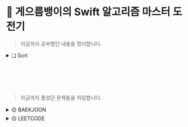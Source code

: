 # 🍋 게으름뱅이의 Swift 알고리즘 마스터 도전기

> 지금까지 공부했던 내용을 정리합니다.

<details>
<summary>❏ Sort</summary>

<!-- summary 아래 한칸 공백 두어야함 -->
| content | github | notion |
|:--:|:--:|:--:|
|선택 정렬(Selection sort) | [SelectionSort.swift](https://github.com/YoonAh-dev/Algorithm/blob/main/Algorithm-Swift/Algorithm-Swift/Utility/Sort/SelectionSort.swift) | <a href="https://yoonah-dev.oopy.io/e6339889-a0a1-40aa-9079-d4272cce11dd" target="_blank"><img src="https://img.shields.io/badge/Notion-000000?style=flat-square&logo=notion&logoColor=white"/></a>  |
|버블 정렬(Bubble sort) | [BubbleSort.swift](https://github.com/YoonAh-dev/Algorithm/blob/main/Algorithm-Swift/Algorithm-Swift/Utility/Sort/BubbleSort.swift) | <a href="https://yoonah-dev.oopy.io/525d76a7-3a39-49fc-ba14-597a45f2e32b" target="_blank"><img src="https://img.shields.io/badge/Notion-000000?style=flat-square&logo=notion&logoColor=white"/></a>  |
|삽입 정렬(Insertion sort) | [InsertionSort.swift](https://github.com/YoonAh-dev/Algorithm/blob/main/Algorithm-Swift/Algorithm-Swift/Utility/Sort/InsertionSort.swift) | <a href="https://yoonah-dev.oopy.io/2295f114-1e35-4623-9252-5b0dfb436d69" target="_blank"><img src="https://img.shields.io/badge/Notion-000000?style=flat-square&logo=notion&logoColor=white"/></a>  |
</details>

<br/><br>
----

> 지금까지 풀었던 문제들을 저장합니다. 

<details>
<summary>🟡 BAEKJOON</summary>

<!-- summary 아래 한칸 공백 두어야함 -->
## 🟡 BAEKJOON
|날짜          |Level      | 문제번호 | 제목     |분류 | git | notion |
|-----------|:---------:|:-------------:|---|---|----|:----:|
| 22/12/21 | `Bronze V` | [`1330`](https://www.acmicpc.net/problem/1330) | 두 수 비교하기| |[두 수 비교하기.swift](https://github.com/YoonAh-dev/Algorithm/blob/main/Algorithm-Swift/Algorithm-Swift/Baekjoon/%EC%A1%B0%EA%B1%B4%EB%AC%B8/1330.%20%EB%91%90%20%EC%88%98%20%EB%B9%84%EA%B5%90%ED%95%98%EA%B8%B0.swift) | |
| 22/12/21 | `Bronze V` | [`9498`](https://www.acmicpc.net/problem/9498) | 시험성적 | |[시험성적.swift](https://github.com/YoonAh-dev/Algorithm/blob/main/Algorithm-Swift/Algorithm-Swift/Baekjoon/%EC%A1%B0%EA%B1%B4%EB%AC%B8/9498.%20%EC%8B%9C%ED%97%98%EC%84%B1%EC%A0%81.swift) | |
| 22/12/21 | `Bronze V` | [`2753`](https://www.acmicpc.net/problem/2753) | 윤년 | |[윤년.swift](https://github.com/YoonAh-dev/Algorithm/blob/main/Algorithm-Swift/Algorithm-Swift/Baekjoon/%EC%A1%B0%EA%B1%B4%EB%AC%B8/2753.%20%EC%9C%A4%EB%85%84.swift) | |
| 22/12/21 | `Bronze V` | [`14681`](https://www.acmicpc.net/problem/14681) | 사분면 고르기 | |[사분면 고르기.swift](https://github.com/YoonAh-dev/Algorithm/blob/main/Algorithm-Swift/Algorithm-Swift/Baekjoon/%EC%A1%B0%EA%B1%B4%EB%AC%B8/14681.%20%EC%82%AC%EB%B6%84%EB%A9%B4%20%EA%B3%A0%EB%A5%B4%EA%B8%B0.swift) | |
| 22/12/21 | `Bronze III` | [`2884`](https://www.acmicpc.net/problem/2884) | 알람 시계 | |[알람 시계.swift](https://github.com/YoonAh-dev/Algorithm/blob/main/Algorithm-Swift/Algorithm-Swift/Baekjoon/%EC%A1%B0%EA%B1%B4%EB%AC%B8/2884.%20%EC%95%8C%EB%9E%8C%20%EC%8B%9C%EA%B3%84.swift) | |
| 22/12/21 | `Bronze III` | [`2525`](https://www.acmicpc.net/problem/2525) | 오븐 시계 | |[오븐 시계.swift](https://github.com/YoonAh-dev/Algorithm/blob/main/Algorithm-Swift/Algorithm-Swift/Baekjoon/%EC%A1%B0%EA%B1%B4%EB%AC%B8/2525.%20%EC%98%A4%EB%B8%90%20%EC%8B%9C%EA%B3%84.swift) | |
| 22/12/21 | `Bronze IV` | [`2480`](https://www.acmicpc.net/problem/2480) | 주사위 세개 | |[주사위 세개.swift](https://github.com/YoonAh-dev/Algorithm/blob/main/Algorithm-Swift/Algorithm-Swift/Baekjoon/%EC%A1%B0%EA%B1%B4%EB%AC%B8/2480.%20%EC%A3%BC%EC%82%AC%EC%9C%84%20%EC%84%B8%EA%B0%9C.swift) | |
| 22/12/21 | `Bronze V` | [`2739`](https://www.acmicpc.net/problem/2739) | 구구단 | |[구구단.swift](https://github.com/YoonAh-dev/Algorithm/blob/main/Algorithm-Swift/Algorithm-Swift/Baekjoon/%EB%B0%98%EB%B3%B5%EB%AC%B8/2739.%20%EA%B5%AC%EA%B5%AC%EB%8B%A8.swift) | |
| 22/12/21 | `Bronze V` | [`10950`](https://www.acmicpc.net/problem/10950) | A+B - 3 | |[A+B - 3.swift](https://github.com/YoonAh-dev/Algorithm/blob/main/Algorithm-Swift/Algorithm-Swift/Baekjoon/%EB%B0%98%EB%B3%B5%EB%AC%B8/10950.%20A%2BB-3.swift) | |
| 22/12/21 | `Bronze V` | [`8393`](https://www.acmicpc.net/problem/8393) | 합 | |[합.swift](https://github.com/YoonAh-dev/Algorithm/blob/main/Algorithm-Swift/Algorithm-Swift/Baekjoon/%EB%B0%98%EB%B3%B5%EB%AC%B8/8398.%20%ED%95%A9.swift) | |
| 22/12/21 | `Bronze V` | [`25304`](https://www.acmicpc.net/problem/25304) | 영수증 | |[영수증.swift](https://github.com/YoonAh-dev/Algorithm/blob/main/Algorithm-Swift/Algorithm-Swift/Baekjoon/%EB%B0%98%EB%B3%B5%EB%AC%B8/25304.%20%EC%98%81%EC%88%98%EC%A6%9D.swift) | |
| 22/12/21 | `Bronze IV` | [`15552`](https://www.acmicpc.net/problem/15552) | 빠른 A+B | |[빠른 A+B.swift](https://github.com/YoonAh-dev/Algorithm/blob/main/Algorithm-Swift/Algorithm-Swift/Baekjoon/%EB%B0%98%EB%B3%B5%EB%AC%B8/15552.%20%EB%B9%A0%EB%A5%B8%20A%2BB.swift) | |
| 22/12/21 | `Bronze V` | [`11021`](https://www.acmicpc.net/problem/11021) | A+B - 7 | |[A+B - 7.swift](https://github.com/YoonAh-dev/Algorithm/blob/main/Algorithm-Swift/Algorithm-Swift/Baekjoon/%EB%B0%98%EB%B3%B5%EB%AC%B8/11021.%20A%2BB-7.swift) | |
| 22/12/21 | `Bronze V` | [`11022`](https://www.acmicpc.net/problem/11022) | A+B - 8 | |[A+B - 8.swift](https://github.com/YoonAh-dev/Algorithm/blob/main/Algorithm-Swift/Algorithm-Swift/Baekjoon/%EB%B0%98%EB%B3%B5%EB%AC%B8/11022.%20A%2BB-8.swift) | |
| 22/12/21 | `Bronze V` | [`2438`](https://www.acmicpc.net/problem/2438) | 별 찍기 - 1 | |[별 찍기 - 1.swift](https://github.com/YoonAh-dev/Algorithm/blob/main/Algorithm-Swift/Algorithm-Swift/Baekjoon/%EB%B0%98%EB%B3%B5%EB%AC%B8/2438.%20%EB%B3%84%20%EC%B0%8D%EA%B8%B0-1.swift) | |
| 22/12/22 | `Bronze IV` | [`2439`](https://www.acmicpc.net/problem/2439) | 별 찍기 - 2 | |[별 찍기 - 2.swift](https://github.com/YoonAh-dev/Algorithm/blob/main/Algorithm-Swift/Algorithm-Swift/Baekjoon/%EB%B0%98%EB%B3%B5%EB%AC%B8/2438.%20%EB%B3%84%20%EC%B0%8D%EA%B8%B0-2.swift) | |
| 22/12/22 | `Bronze V` | [`10952`](https://www.acmicpc.net/problem/10952) | A+B - 5 | |[A+B - 5.swift](https://github.com/YoonAh-dev/Algorithm/blob/main/Algorithm-Swift/Algorithm-Swift/Baekjoon/%EB%B0%98%EB%B3%B5%EB%AC%B8/10952.%20A%2BB-5.swift) | |
| 22/12/22 | `Bronze V` | [`10951`](https://www.acmicpc.net/problem/10951) | A+B - 4 | |[A+B - 4.swift](https://github.com/YoonAh-dev/Algorithm/blob/main/Algorithm-Swift/Algorithm-Swift/Baekjoon/%EB%B0%98%EB%B3%B5%EB%AC%B8/10952.%20A%2BB-4.swift) | |
| 22/12/22 | `Bronze I` | [`1110`](https://www.acmicpc.net/problem/1110) | 더하기 사이클 | |[더하기 사이클.swift](https://github.com/YoonAh-dev/Algorithm/blob/main/Algorithm-Swift/Algorithm-Swift/Baekjoon/%EB%B0%98%EB%B3%B5%EB%AC%B8/1110.%20%EB%8D%94%ED%95%98%EA%B8%B0%20%EC%82%AC%EC%9D%B4%ED%81%B4.swift) | |
| 22/12/23 | `Bronze V` | [`10807`](https://www.acmicpc.net/problem/10807) | 개수 세기 | |[개수 세기.swift](https://github.com/YoonAh-dev/Algorithm/blob/main/Algorithm-Swift/Algorithm-Swift/Baekjoon/1%EC%B0%A8%EC%9B%90%20%EB%B0%B0%EC%97%B4/10807.%20%EA%B0%9C%EC%88%98%20%EC%84%B8%EA%B8%B0.swift) | |
| 22/12/23 | `Bronze V` | [`10871`](https://www.acmicpc.net/problem/10871) | X보다 작은 수 | |[X보다 작은 수.swift](https://github.com/YoonAh-dev/Algorithm/blob/main/Algorithm-Swift/Algorithm-Swift/Baekjoon/1%EC%B0%A8%EC%9B%90%20%EB%B0%B0%EC%97%B4/10871.%20X%EB%B3%B4%EB%8B%A4%20%EC%9E%91%EC%9D%80%20%EC%88%98.swift) | |
| 22/12/26 | `Bronze III` | [`10818`](https://www.acmicpc.net/problem/10818) | 최소, 최대 | |[최소, 최대.swift](https://github.com/YoonAh-dev/Algorithm/blob/main/Algorithm-Swift/Algorithm-Swift/Baekjoon/1%EC%B0%A8%EC%9B%90%20%EB%B0%B0%EC%97%B4/10818.%20%EC%B5%9C%EC%86%8C%2C%20%EC%B5%9C%EB%8C%80.swift) | |
| 22/12/26 | `Bronze III` | [`2562`](https://www.acmicpc.net/problem/2562) | 최댓값 | |[최댓값.swift](https://github.com/YoonAh-dev/Algorithm/blob/main/Algorithm-Swift/Algorithm-Swift/Baekjoon/1%EC%B0%A8%EC%9B%90%20%EB%B0%B0%EC%97%B4/2562.%20%EC%B5%9C%EB%8C%93%EA%B0%92.swift) | |
| 22/12/26 | `Bronze V` | [`5597`](https://www.acmicpc.net/problem/5597) | 과제 안 내신 분..?  | |[과제 안 내신 분..?.swift](https://github.com/YoonAh-dev/Algorithm/blob/main/Algorithm-Swift/Algorithm-Swift/Baekjoon/1%EC%B0%A8%EC%9B%90%20%EB%B0%B0%EC%97%B4/5597.%20%EA%B3%BC%EC%A0%9C%20%EC%95%88%20%EB%82%B4%EC%8B%A0%20%EB%B6%84..%3F.swift) | |
| 23/02/07 | `Silver V` | [`4673`](https://www.acmicpc.net/problem/4673) | 셀프 넘버  | |[셀프 넘버.swift](https://github.com/YoonAh-dev/Algorithm/blob/main/Algorithm-Swift/Algorithm-Swift/Baekjoon/%ED%95%A8%EC%88%98/4673.%20%EC%85%80%ED%94%84%20%EB%84%98%EB%B2%84.swift) | |
| 23/02/07 | `Silver IV` | [`1065`](https://www.acmicpc.net/problem/1065) | 한 수  | |[한 수.swift](https://github.com/YoonAh-dev/Algorithm/blob/main/Algorithm-Swift/Algorithm-Swift/Baekjoon/%ED%95%A8%EC%88%98/1065.%20%ED%95%9C%EC%88%98.swift) | |
| 23/02/07 | `Bronze V` | [`11654`](https://www.acmicpc.net/problem/11654) | 아스키 코드  | |[아스키 코드.swift](https://github.com/YoonAh-dev/Algorithm/blob/main/Algorithm-Swift/Algorithm-Swift/Baekjoon/%EB%AC%B8%EC%9E%90%EC%97%B4/11654.%20%EC%95%84%EC%8A%A4%ED%82%A4%20%EC%BD%94%EB%93%9C.swift) | |
| 23/02/07 | `Bronze IV` | [`11720`](https://www.acmicpc.net/problem/11720) | 숫자의 합  | |[숫자의 합.swift](https://github.com/YoonAh-dev/Algorithm/blob/main/Algorithm-Swift/Algorithm-Swift/Baekjoon/%EB%AC%B8%EC%9E%90%EC%97%B4/11720.%20%EC%88%AB%EC%9E%90%EC%9D%98%20%ED%95%A9.swift) | |
| 23/02/07 | `Bronze V` | [`10809`](https://www.acmicpc.net/problem/10809) | 알파벳 찾기  | |[알파벳 찾기.swift](https://github.com/YoonAh-dev/Algorithm/blob/main/Algorithm-Swift/Algorithm-Swift/Baekjoon/%EB%AC%B8%EC%9E%90%EC%97%B4/10809.%20%EC%95%8C%ED%8C%8C%EB%B2%B3%20%EC%B0%BE%EA%B8%B0.swift) | |
| 23/02/07 | `Bronze II` | [`2675`](https://www.acmicpc.net/problem/2675) | 문자열 반복  | |[문자열 반복.swift](https://github.com/YoonAh-dev/Algorithm/blob/main/Algorithm-Swift/Algorithm-Swift/Baekjoon/%EB%AC%B8%EC%9E%90%EC%97%B4/2675.%20%EB%AC%B8%EC%9E%90%EC%97%B4%20%EB%B0%98%EB%B3%B5.swift) | |
| 23/02/07 | `Bronze I` | [`1157`](https://www.acmicpc.net/problem/1157) | 단어 공부  | |[단어 공부.swift](https://github.com/YoonAh-dev/Algorithm/blob/main/Algorithm-Swift/Algorithm-Swift/Baekjoon/%EB%AC%B8%EC%9E%90%EC%97%B4/1157.%20%EB%8B%A8%EC%96%B4%20%EA%B3%B5%EB%B6%80.swift) | |
| 23/02/07 | `Bronze II` | [`1152`](https://www.acmicpc.net/problem/1157) | 단어의 개수  | |[단어의 개수.swift](https://github.com/YoonAh-dev/Algorithm/blob/main/Algorithm-Swift/Algorithm-Swift/Baekjoon/%EB%AC%B8%EC%9E%90%EC%97%B4/1152.%20%EB%8B%A8%EC%96%B4%EC%9D%98%20%EA%B0%9C%EC%88%98.swift) | |
| 23/02/07 | `Bronze II` | [`2908`](https://www.acmicpc.net/problem/2908) | 상수  | |[상수.swift](https://github.com/YoonAh-dev/Algorithm/blob/main/Algorithm-Swift/Algorithm-Swift/Baekjoon/%EB%AC%B8%EC%9E%90%EC%97%B4/2908.%20%EC%83%81%EC%88%98.swift) | |
| 23/02/07 | `Bronze II` | [`5622`](https://www.acmicpc.net/problem/5622) | 다이얼  | |[다이얼.swift](https://github.com/YoonAh-dev/Algorithm/blob/main/Algorithm-Swift/Algorithm-Swift/Baekjoon/%EB%AC%B8%EC%9E%90%EC%97%B4/5622.%20%EB%8B%A4%EC%9D%B4%EC%96%BC.swift) | |
| 23/02/07 | `Silver V` | [`2941`](https://www.acmicpc.net/problem/2941) | 크로아티아 알파벳  | |[크로아티아 알파벳.swift](https://github.com/YoonAh-dev/Algorithm/blob/main/Algorithm-Swift/Algorithm-Swift/Baekjoon/%EB%AC%B8%EC%9E%90%EC%97%B4/2941.%20%ED%81%AC%EB%A1%9C%EC%95%84%ED%8B%B0%EC%95%84%20%EC%95%8C%ED%8C%8C%EB%B2%B3.swift) | |
| 23/02/07 | `Silver V` | [`1316`](https://www.acmicpc.net/problem/1316) | 그룹 단어 체커  | |[그룹 단어 체커.swift](https://github.com/YoonAh-dev/Algorithm/blob/main/Algorithm-Swift/Algorithm-Swift/Baekjoon/%EB%AC%B8%EC%9E%90%EC%97%B4/1316.%20%EA%B7%B8%EB%A3%B9%20%EB%8B%A8%EC%96%B4%20%EC%B2%B4%EC%BB%A4.swift) | |
| 23/02/07 | `Bronze II` | [`1712`](https://www.acmicpc.net/problem/1712) | 손익분기점  | |[손익분기점.swift](https://github.com/YoonAh-dev/Algorithm/blob/main/Algorithm-Swift/Algorithm-Swift/Baekjoon/%EA%B8%B0%EB%B3%B8%20%EC%88%98%ED%95%99%201/1712.%20%EC%86%90%EC%9D%B5%EB%B6%84%EA%B8%B0%EC%A0%90.swift) | |
| 23/02/07 | `Bronze II` | [`2292`](https://www.acmicpc.net/problem/2292) | 벌집  | |[벌집.swift](https://github.com/YoonAh-dev/Algorithm/blob/main/Algorithm-Swift/Algorithm-Swift/Baekjoon/%EA%B8%B0%EB%B3%B8%20%EC%88%98%ED%95%99%201/2292.%20%EB%B2%8C%EC%A7%91.swift) | |
| 23/02/07 | `Silver V` | [`1193`](https://www.acmicpc.net/problem/1193) | 분수찾기  | |[분수찾기.swift](https://github.com/YoonAh-dev/Algorithm/blob/main/Algorithm-Swift/Algorithm-Swift/Baekjoon/%EA%B8%B0%EB%B3%B8%20%EC%88%98%ED%95%99%201/1193.%20%EB%B6%84%EC%88%98%EC%B0%BE%EA%B8%B0.swift) | |
| 23/02/07 | `Bronze I` | [`2869`](https://www.acmicpc.net/problem/2869) | 달팽이는 올라가고 싶다  | |[달팽이는 올라가고 싶다.swift](https://github.com/YoonAh-dev/Algorithm/blob/main/Algorithm-Swift/Algorithm-Swift/Baekjoon/%EA%B8%B0%EB%B3%B8%20%EC%88%98%ED%95%99%201/2869.%20%EB%8B%AC%ED%8C%BD%EC%9D%B4%EB%8A%94%20%EC%98%AC%EB%9D%BC%EA%B0%80%EA%B3%A0%20%EC%8B%B6%EB%8B%A4.swift) | |
| 23/02/08 | `Bronze III` | [`10250`](https://www.acmicpc.net/problem/10250) | ACM 호텔  | |[ACM 호텔.swift](https://github.com/YoonAh-dev/Algorithm/blob/main/Algorithm-Swift/Algorithm-Swift/Baekjoon/%EA%B8%B0%EB%B3%B8%20%EC%88%98%ED%95%99%201/10250.%20ACM%20%ED%98%B8%ED%85%94.swift) | |
| 23/02/08 | `Bronze I` | [`2775`](https://www.acmicpc.net/problem/2775) | 부녀회장이 될테야  | |[부녀회장이 될테야.swift](https://github.com/YoonAh-dev/Algorithm/blob/main/Algorithm-Swift/Algorithm-Swift/Baekjoon/%EA%B8%B0%EB%B3%B8%20%EC%88%98%ED%95%99%201/2775.%20%EB%B6%80%EB%85%80%ED%9A%8C%EC%9E%A5%EC%9D%B4%20%EB%90%A0%ED%85%8C%EC%95%BC.swift) | |
| 23/02/08 | `Silver IV` | [`2775`](https://www.acmicpc.net/problem/2775) | 설탕 배달  | |[설탕 배달.swift](https://github.com/YoonAh-dev/Algorithm/blob/main/Algorithm-Swift/Algorithm-Swift/Baekjoon/%EA%B8%B0%EB%B3%B8%20%EC%88%98%ED%95%99%201/2839.%20%EC%84%A4%ED%83%95%20%EB%B0%B0%EB%8B%AC.swift) | |
| 23/02/08 | `Bronze V` | [`10757`](https://www.acmicpc.net/problem/10757) | 큰 수 A+B  | |[큰 수 A+B.swift](https://github.com/YoonAh-dev/Algorithm/blob/main/Algorithm-Swift/Algorithm-Swift/Baekjoon/%EA%B8%B0%EB%B3%B8%20%EC%88%98%ED%95%99%201/10757.%20%ED%81%B0%EC%88%98%20A%2BB.swift) | |
| 23/02/08 | `Silver V` | [`1978`](https://www.acmicpc.net/problem/1978) | 소수 찾기  | |[소수 찾기.swift](https://github.com/YoonAh-dev/Algorithm/blob/main/Algorithm-Swift/Algorithm-Swift/Baekjoon/%EA%B8%B0%EB%B3%B8%20%EC%88%98%ED%95%99%202/1978.%20%EC%86%8C%EC%88%98%20%EC%B0%BE%EA%B8%B0.swift) | |
| 23/02/08 | `Silver V` | [`2581`](https://www.acmicpc.net/problem/2581) | 소수  | |[소수.swift](https://github.com/YoonAh-dev/Algorithm/blob/main/Algorithm-Swift/Algorithm-Swift/Baekjoon/%EA%B8%B0%EB%B3%B8%20%EC%88%98%ED%95%99%202/2581.%20%EC%86%8C%EC%88%98.swift) | |
| 23/02/08 | `Bronze I` | [`11653`](https://www.acmicpc.net/problem/11653) | 소인수분해  | |[소인수분해.swift](https://github.com/YoonAh-dev/Algorithm/blob/main/Algorithm-Swift/Algorithm-Swift/Baekjoon/%EA%B8%B0%EB%B3%B8%20%EC%88%98%ED%95%99%202/11653.%20%EC%86%8C%EC%9D%B8%EC%88%98%EB%B6%84%ED%95%B4.swift) | |
| 23/02/08 | `Silver III` | [`1929`](https://www.acmicpc.net/problem/1929) | 소수 구하기  | |[소수 구하기.swift](https://github.com/YoonAh-dev/Algorithm/blob/main/Algorithm-Swift/Algorithm-Swift/Baekjoon/%EA%B8%B0%EB%B3%B8%20%EC%88%98%ED%95%99%202/1929.%20%EC%86%8C%EC%88%98%20%EA%B5%AC%ED%95%98%EA%B8%B0.swift) | |
| 23/02/08 | `Silver II` | [`4948`](https://www.acmicpc.net/problem/4948) | 베르트랑 공준  | |[베르트랑 공준.swift](https://github.com/YoonAh-dev/Algorithm/blob/main/Algorithm-Swift/Algorithm-Swift/Baekjoon/%EA%B8%B0%EB%B3%B8%20%EC%88%98%ED%95%99%202/4948.%20%EB%B2%A0%EB%A5%B4%ED%8A%B8%EB%9E%91%20%EA%B3%B5%EC%A4%80.swift) | |
| 23/02/09 | `Silver II` | [`9020`](https://www.acmicpc.net/problem/9020) | 골드바흐의 추측  | |[골드바흐의 추측.swift](https://github.com/YoonAh-dev/Algorithm/blob/main/Algorithm-Swift/Algorithm-Swift/Baekjoon/%EA%B8%B0%EB%B3%B8%20%EC%88%98%ED%95%99%202/9020.%20%EA%B3%A8%EB%93%9C%EB%B0%94%ED%9D%90%EC%9D%98%20%EC%B6%94%EC%B8%A1.swift) | |
| 23/02/09 | `Bronze V` | [`2738`](https://www.acmicpc.net/problem/2738) | 행렬 덧셈  | |[행렬 덧셈.swift](https://github.com/YoonAh-dev/Algorithm/blob/main/Algorithm-Swift/Algorithm-Swift/Baekjoon/2%EC%B0%A8%EC%9B%90%20%EB%B0%B0%EC%97%B4/2738.%20%ED%96%89%EB%A0%AC%20%EB%8D%A7%EC%85%88.swift) | |
| 23/02/09 | `Bronze III` | [`2566`](https://www.acmicpc.net/problem/2566) | 최댓값  | |[최댓값.swift](https://github.com/YoonAh-dev/Algorithm/blob/main/Algorithm-Swift/Algorithm-Swift/Baekjoon/2%EC%B0%A8%EC%9B%90%20%EB%B0%B0%EC%97%B4/2566.%20%EC%B5%9C%EB%8C%93%EA%B0%92.swift) | |
| 23/02/10 | `Silver V` | [`2563`](https://www.acmicpc.net/problem/2563) | 색종이  | |[색종이.swift](https://github.com/YoonAh-dev/Algorithm/blob/main/Algorithm-Swift/Algorithm-Swift/Baekjoon/2%EC%B0%A8%EC%9B%90%20%EB%B0%B0%EC%97%B4/2563.%20%EC%83%89%EC%A2%85%EC%9D%B4.swift) | |
| 23/02/10 | `Bronze II` | [`3052`](https://www.acmicpc.net/problem/3052) | 나머지  | |[나머지.swift](https://github.com/YoonAh-dev/Algorithm/blob/main/Algorithm-Swift/Algorithm-Swift/Baekjoon/1%EC%B0%A8%EC%9B%90%20%EB%B0%B0%EC%97%B4/3052.%20%EB%82%98%EB%A8%B8%EC%A7%80.swift) | |
| 23/02/10 | `Bronze I` | [`1546`](https://www.acmicpc.net/problem/1546) | 평균  | |[평균.swift](https://github.com/YoonAh-dev/Algorithm/blob/main/Algorithm-Swift/Algorithm-Swift/Baekjoon/1%EC%B0%A8%EC%9B%90%20%EB%B0%B0%EC%97%B4/1546.%20%ED%8F%89%EA%B7%A0.swift) | |
| 23/02/10 | `Bronze II` | [`8958`](https://www.acmicpc.net/problem/8958) | OX퀴즈  | |[OX퀴즈.swift](https://github.com/YoonAh-dev/Algorithm/blob/main/Algorithm-Swift/Algorithm-Swift/Baekjoon/1%EC%B0%A8%EC%9B%90%20%EB%B0%B0%EC%97%B4/8958.%20OX%ED%80%B4%EC%A6%88.swift) | |
| 23/02/10 | `Bronze I` | [`4344`](https://www.acmicpc.net/problem/4344) | 평균은 넘겠지  | |[평균은 넘겠지.swift](https://github.com/YoonAh-dev/Algorithm/blob/main/Algorithm-Swift/Algorithm-Swift/Baekjoon/1%EC%B0%A8%EC%9B%90%20%EB%B0%B0%EC%97%B4/4344.%20%ED%8F%89%EA%B7%A0%EC%9D%80%20%EB%84%98%EA%B2%A0%EC%A7%80.swift) | |
</details>



<details>
<summary>🟡 LEETCODE</summary>

<!-- summary 아래 한칸 공백 두어야함 -->

## 🟡 LEETCODE
|날짜          |Level      |제목     |분류 |velog |
|---------------|---------|-------------|---|:----:|
|21/07/22|`Basic`|[Remove Duplicates from Sorted Array](https://leetcode.com/explore/interview/card/top-interview-questions-easy/92/array/727/)| Array |[📓](https://velog.io/@yoonah-dev/Leetcode-Remove-Duplicates-from-Sorted-Array)|
|21/07/23|`Basic`|[Best Time to Buy and Sell Stock II](https://leetcode.com/explore/interview/card/top-interview-questions-easy/92/array/564/)| Array |[📓](https://velog.io/@yoonah-dev/Leetcode-Best-Time-to-Buy-and-Sell-Stock-II)|
|21/07/25|`Basic`|[Rotate Array](https://leetcode.com/explore/interview/card/top-interview-questions-easy/92/array/646/)| Array |[📓](https://velog.io/@yoonah-dev/Leetcode-Rotate-Array)|
|21/07/26|`Basic`|[Contains Duplicate](https://leetcode.com/explore/interview/card/top-interview-questions-easy/92/array/578/)| Array |[📓](https://velog.io/@yoonah-dev/Leetcode-Contains-Duplicate)|
|21/08/01|`Basic`|[Single Number](https://leetcode.com/explore/interview/card/top-interview-questions-easy/92/array/549/)| Array |[📓](https://velog.io/@yoonah-dev/Leetcode-Single-Number)|
|21/08/03|`Basic`|[Intersection of Two Arrays II](https://leetcode.com/explore/interview/card/top-interview-questions-easy/92/array/674)| Array |[📓](https://velog.io/@yoonah-dev/Leetcode-Intersection-of-Two-Arrays-II)|
|21/08/05|`Basic`|[Plus One](https://leetcode.com/explore/interview/card/top-interview-questions-easy/92/array/559)| Array |[📓](https://velog.io/@yoonah-dev/Leetcode-Plus-One)|
|21/08/06|`Basic`|[Move Zeroes](https://leetcode.com/explore/interview/card/top-interview-questions-easy/92/array/567)| Array |[📓](https://velog.io/@yoonah-dev/Leetcode-Move-Zeroes)|
|21/08/07|`Basic`|[Two Sum](https://leetcode.com/explore/interview/card/top-interview-questions-easy/92/array/546/)| Array |[📓](https://velog.io/@yoonah-dev/Leetcode-Two-Sum)|
|21/08/12|`Basic`|[Valid Sudoku](https://leetcode.com/explore/interview/card/top-interview-questions-easy/92/array/769/)| Array |[📓](https://velog.io/@yoonah-dev/Leetcode-Valid-Sudoku)|
|21/08/16|`Basic`|[Rotate image](https://leetcode.com/explore/interview/card/top-interview-questions-easy/92/array/770/)| Array |[📓](https://velog.io/@yoonah-dev/Leetcode-Rotate-image)|
|21/08/17|`Basic`|[Reverse String](https://leetcode.com/explore/interview/card/top-interview-questions-easy/127/strings/879/)| String |[📓](https://velog.io/@yoonah-dev/Leetcode-Reverse-String)|
|21/08/17|`Medium`|[3Sum](https://leetcode.com/explore/interview/card/top-interview-questions-medium/103/array-and-strings/776/)| Array and Strings |[📓](https://velog.io/@yoonah-dev/Leetcode-3Sum)|
|21/08/21|`Basic`|[Reverse Integer](https://leetcode.com/explore/interview/card/top-interview-questions-easy/127/strings/880/)| String |[📓](https://velog.io/@yoonah-dev/Leetcode-Reverse-Integer)|
|21/08/21|`Medium`|[Set Matrix Zeroes](https://leetcode.com/explore/interview/card/top-interview-questions-medium/103/array-and-strings/777/)| Array and Strings |[📓](https://velog.io/@yoonah-dev/Leetcode-Set-Matrix-Zeroes)|
|21/08/22|`Basic`|[First Unique Character in a String](https://leetcode.com/explore/interview/card/top-interview-questions-easy/127/strings/881/)| String |[📓](https://velog.io/@yoonah-dev/Leetcode-First-Unique-Character-in-a-String)|
|21/08/22|`Medium`|[Group Anagrams](https://leetcode.com/explore/interview/card/top-interview-questions-medium/103/array-and-strings/778/)| Array and Strings |[📓](https://velog.io/@yoonah-dev/Leetcode-Group-Anagrams)|
</details>

